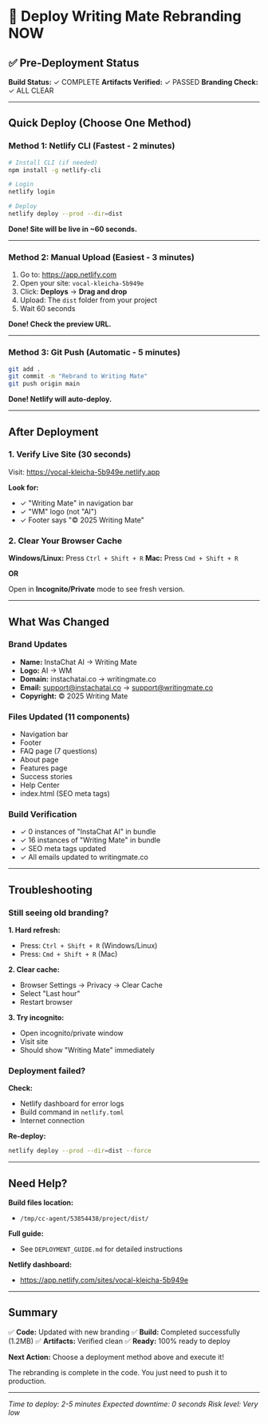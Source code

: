 # 🚀 Deploy Writing Mate Rebranding NOW

## ✅ Pre-Deployment Status

**Build Status:** ✓ COMPLETE
**Artifacts Verified:** ✓ PASSED
**Branding Check:** ✓ ALL CLEAR

---

## Quick Deploy (Choose One Method)

### Method 1: Netlify CLI (Fastest - 2 minutes)

```bash
# Install CLI (if needed)
npm install -g netlify-cli

# Login
netlify login

# Deploy
netlify deploy --prod --dir=dist
```

**Done! Site will be live in ~60 seconds.**

---

### Method 2: Manual Upload (Easiest - 3 minutes)

1. Go to: https://app.netlify.com
2. Open your site: `vocal-kleicha-5b949e`
3. Click: **Deploys** → **Drag and drop**
4. Upload: The `dist` folder from your project
5. Wait 60 seconds

**Done! Check the preview URL.**

---

### Method 3: Git Push (Automatic - 5 minutes)

```bash
git add .
git commit -m "Rebrand to Writing Mate"
git push origin main
```

**Done! Netlify will auto-deploy.**

---

## After Deployment

### 1. Verify Live Site (30 seconds)

Visit: https://vocal-kleicha-5b949e.netlify.app

**Look for:**
- ✓ "Writing Mate" in navigation bar
- ✓ "WM" logo (not "AI")
- ✓ Footer says "© 2025 Writing Mate"

### 2. Clear Your Browser Cache

**Windows/Linux:** Press `Ctrl + Shift + R`
**Mac:** Press `Cmd + Shift + R`

**OR**

Open in **Incognito/Private** mode to see fresh version.

---

## What Was Changed

### Brand Updates
- **Name:** InstaChat AI → Writing Mate
- **Logo:** AI → WM
- **Domain:** instachatai.co → writingmate.co
- **Email:** support@instachatai.co → support@writingmate.co
- **Copyright:** © 2025 Writing Mate

### Files Updated (11 components)
- Navigation bar
- Footer
- FAQ page (7 questions)
- About page
- Features page
- Success stories
- Help Center
- index.html (SEO meta tags)

### Build Verification
- ✓ 0 instances of "InstaChat AI" in bundle
- ✓ 16 instances of "Writing Mate" in bundle
- ✓ SEO meta tags updated
- ✓ All emails updated to writingmate.co

---

## Troubleshooting

### Still seeing old branding?

**1. Hard refresh:**
- Press: `Ctrl + Shift + R` (Windows/Linux)
- Press: `Cmd + Shift + R` (Mac)

**2. Clear cache:**
- Browser Settings → Privacy → Clear Cache
- Select "Last hour"
- Restart browser

**3. Try incognito:**
- Open incognito/private window
- Visit site
- Should show "Writing Mate" immediately

### Deployment failed?

**Check:**
- Netlify dashboard for error logs
- Build command in `netlify.toml`
- Internet connection

**Re-deploy:**
```bash
netlify deploy --prod --dir=dist --force
```

---

## Need Help?

**Build files location:**
- `/tmp/cc-agent/53854438/project/dist/`

**Full guide:**
- See `DEPLOYMENT_GUIDE.md` for detailed instructions

**Netlify dashboard:**
- https://app.netlify.com/sites/vocal-kleicha-5b949e

---

## Summary

✅ **Code:** Updated with new branding
✅ **Build:** Completed successfully (1.2MB)
✅ **Artifacts:** Verified clean
✅ **Ready:** 100% ready to deploy

**Next Action:** Choose a deployment method above and execute it!

The rebranding is complete in the code. You just need to push it to production.

---

*Time to deploy: 2-5 minutes*
*Expected downtime: 0 seconds*
*Risk level: Very low*
